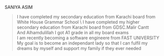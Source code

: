 SANIYA ASIM
> I have completed my secondary education from Karachi board from White House Grammar School \ 
> I have completed my higher secondary education from Karachi board from GDSC.Malir Cantt \
> And Alhamdulillah I got A1 grade in all my board exams \
> I am recently becoming a software engineere from FAST UNIVERSITY \
> My goal is to become an independant lady so that I can fulfil my dreams by myself and support my family if they ever needed
